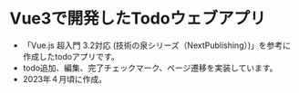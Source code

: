 # Vue3で開発したTodoウェブアプリ
* 「Vue.js 超入門 3.2対応 (技術の泉シリーズ（NextPublishing）)」を参考に作成したtodoアプリです。
* todo追加、編集、完了チェックマーク、ページ遷移を実装しています。
* 2023年４月頃に作成。
